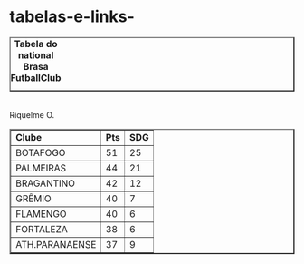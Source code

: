 # tabelas-e-links-
<!DOCTYPE html> 
 <html lang="pt-br"> 
 <head> 
     <meta charset="UTF-8"> 
     <metameta http-equiv="X-UA-Compatible" content="IE=edge"> 
     <meta name="viewport" content="width=device-width, initial-scale=1.0"> 
     <title>TABELINHA</title> 
 </head> 
 <body></body> 
 <table border="2"> 
     <caption> 
        <strong> 
Tabela do national Brasa FutballClub 
        </strong> 
     </caption> 
     <table border="2"> 
<br
     <tr> 
         <td><strong>Clube</strong></td> 
         <td><strong>Pts</strong></td> 
         <td><strong>SDG</strong></td> 
     </tr> 
     <tr> 
         <td>BOTAFOGO</td> 
         <td>51</td>  
         <td>25</td> 
     </tr> 
     <tr> 
         <td>PALMEIRAS</td> 
         <td>44</td> 
         <td>21</td> 
     </tr> 
     <tr> 
          <td>BRAGANTINO</td> 
         <td>42</td> 
         <td>12</td> 
     </tr> 
     <tr> 
          <td>GRÊMIO</td> 
         <td>40</td> 
         <td>7</td> 
     </tr> 
     <tr> 
          <td>FLAMENGO</td> 
         <td>40</td> 
         <td>6</td> 
     </tr> 
     <tr> 
          <td>FORTALEZA</td> 
         <td>38</td> 
         <td>6</td> 
     </tr> 
     <tr> 
          <td>ATH.PARANAENSE</td> 
         <td>37</td> 
         <td>9</td> 
     </tr> 
     <footer> Riquelme O.  </footer> 
 </table> 
 </body> 
 </html>